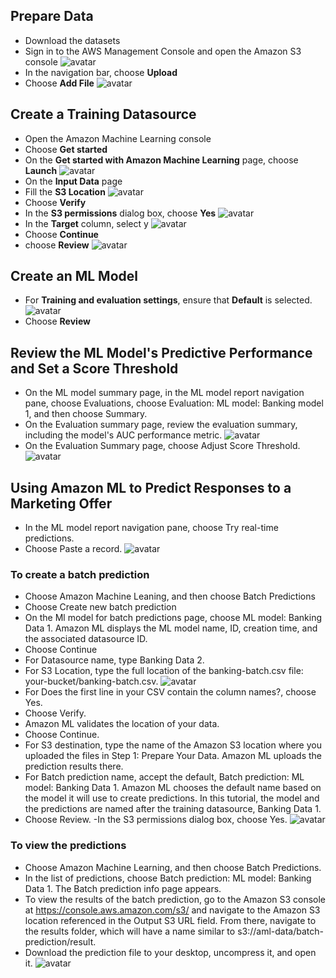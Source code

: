 ## Prepare Data
- Download the datasets
- Sign in to the AWS Management Console and open the Amazon S3 console
![avatar](/Image/lab71.png)
- In the navigation bar, choose <strong>Upload</strong>
- Choose <strong>Add File</strong>
![avatar](/Image/lab72.png)

## Create a Training Datasource
- Open the Amazon Machine Learning console
- Choose <strong>Get started</strong>
- On the <strong>Get started with Amazon Machine Learning</strong> page, choose <strong>Launch</strong>
![avatar](/Image/lab73.png)
- On the <strong>Input Data</strong> page
- Fill the <strong>S3 Location</strong>
![avatar](/Image/lab74.png)
- Choose <strong>Verify</strong>
- In the <strong>S3 permissions</strong> dialog box, choose <strong>Yes</strong>
![avatar](/Image/lab75.png)
- In the <strong>Target</strong> column, select y
![avatar](/Image/lab76.png)
- Choose <strong>Continue</strong>
- choose <strong>Review</strong>
![avatar](/Image/lab77.png)

## Create an ML Model
- For <strong>Training and evaluation settings</strong>, ensure that <strong>Default</strong> is selected.
![avatar](/Image/lab78.png)
- Choose <strong>Review</strong>

## Review the ML Model's Predictive Performance and Set a Score Threshold
- On the ML model summary page, in the ML model report navigation pane, choose Evaluations, 
choose Evaluation: ML model: Banking model 1, and then choose Summary.
- On the Evaluation summary page, review the evaluation summary, including the model's AUC 
performance metric.
![avatar](/Image/lab79.png)
- On the Evaluation Summary page, choose Adjust Score Threshold.
![avatar](/Image/lab710.png)

## Using Amazon ML to Predict Responses to a Marketing Offer
- In the ML model report navigation pane, choose Try real-time predictions.
- Choose Paste a record.
![avatar](/Image/lab712.png)
### To create a batch prediction
- Choose Amazon Machine Leaning, and then choose Batch Predictions
- Choose Create new batch prediction
- On the Ml model for batch predictions page, choose ML model: Banking Data 1. 
Amazon ML displays the ML model name, ID, creation time, and the associated datasource ID.
- Choose Continue
- For Datasource name, type Banking Data 2.
- For S3 Location, type the full location of the banking-batch.csv file: your-bucket/banking-batch.csv.
![avatar](/Image/lab714.png)
- For Does the first line in your CSV contain the column names?, choose Yes.
- Choose Verify.
- Amazon ML validates the location of your data.
- Choose Continue.
- For S3 destination, type the name of the Amazon S3 location where you uploaded the files in Step 1: Prepare Your Data. Amazon ML uploads the prediction results there.
- For Batch prediction name, accept the default, Batch prediction: ML model: Banking Data 1. Amazon ML chooses the default name based on the model it will use to create predictions. In this tutorial, the model and the predictions are named after the training datasource, Banking Data 1.
- Choose Review.
-In the S3 permissions dialog box, choose Yes.
![avatar](/Image/lab715.png)
### To view the predictions
- Choose Amazon Machine Learning, and then choose Batch Predictions.
- In the list of predictions, choose Batch prediction: ML model: Banking Data 1. The Batch prediction info page appears.
- To view the results of the batch prediction, go to the Amazon S3 console at https://console.aws.amazon.com/s3/ and navigate to the Amazon S3 location referenced in the Output S3 URL field. From there, navigate to the results folder, which will have a name similar to s3://aml-data/batch-prediction/result.
- Download the prediction file to your desktop, uncompress it, and open it.
![avatar](/Image/lab716.png)
